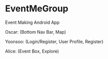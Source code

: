 # EventMeGroup
Event Making Android App 


Oscar: (Bottom Nav Bar, Map) 

Yoonsoo: (Login/Register, User Profile, Register)

Alice: (Event Box, Explore)
